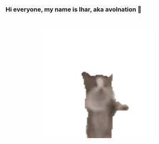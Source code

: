 ### Hi everyone, my name is Ihar, aka avolnation 👋
#
<div align="center">
  <img src="https://github.com/avolnation/avolnation/blob/main/gianbortion-cat.gif" width="300" height="300"/>
</div>

<!--
**avolnation/avolnation** is a ✨ _special_ ✨ repository because its `README.md` (this file) appears on your GitHub profile.

Here are some ideas to get you started:

- 🔭 I’m currently working on ...
- 🌱 I’m currently learning ...
- 👯 I’m looking to collaborate on ...
- 🤔 I’m looking for help with ...
- 💬 Ask me about ...
- 📫 How to reach me: ...
- 😄 Pronouns: ...
- ⚡ Fun fact: ...
-->
